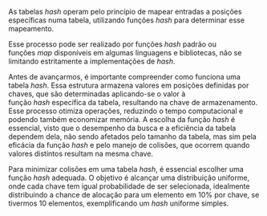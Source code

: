 As tabelas _hash_ operam pelo princípio de mapear entradas a posições específicas numa tabela, utilizando funções _hash_ para determinar esse mapeamento.

Esse processo pode ser realizado por funções _hash_ padrão ou funções _map_ disponíveis em algumas linguagens e bibliotecas, não se limitando estritamente a implementações de _hash_.

Antes de avançarmos, é importante compreender como funciona uma tabela _hash_. Essa estrutura armazena valores em posições definidas por chaves, que são determinadas aplicando-se o valor à função _hash_ específica da tabela, resultando na chave de armazenamento. Esse processo otimiza operações, reduzindo o tempo computacional e podendo também economizar memória. A escolha da função _hash_ é essencial, visto que o desempenho da busca e a eficiência da tabela dependem dela, não sendo afetados pelo tamanho da tabela, mas sim pela eficácia da função _hash_ e pelo manejo de colisões, que ocorrem quando valores distintos resultam na mesma chave.

Para minimizar colisões em uma tabela _hash_, é essencial escolher uma função _hash_ adequada. O objetivo é alcançar uma distribuição uniforme, onde cada chave tem igual probabilidade de ser selecionada, idealmente distribuindo a chance de alocação para um elemento em 10% por chave, se tivermos 10 elementos, exemplificando um _hash_ uniforme simples.


